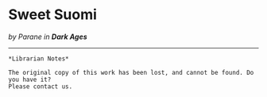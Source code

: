# Sweet Suomi

_by Parane in **Dark Ages**_

***

```
*Librarian Notes*

The original copy of this work has been lost, and cannot be found. Do you have it?
Please contact us.
```
